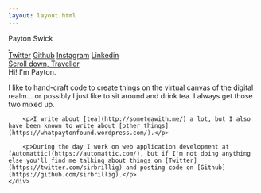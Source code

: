 ```yaml
---
layout: layout.html
---
```

<div id="top" class="intro-area">
  <div class="intro-area__container">
    <div class="name">Payton Swick</div>
    <a class="scroll-button-image" data-scroll href="#menu-area">&nbsp;</a>
    <div class="social-links">
      <a class="social-links__icon twitter-icon" href="https://twitter.com/sirbrillig">Twitter</a>
      <a class="social-links__icon github-icon" href="https://github.com/sirbrillig">Github</a>
      <a class="social-links__icon instagram-icon" href="https://instagram.com/sirbrillig">Instagram</a>
      <a class="social-links__icon linkedin-icon" href="https://linkedin.com/in/paytonswick/">Linkedin</a>
    </div>
    <a class="scroll-button-text" data-scroll href="#menu-area">Scroll down, Traveller</a>
  </div>
</div>
<div id="menu-area" class="menu-area">
  <div class="menu-area__container">
    <div class="name">Hi! I'm Payton.</div>
    <div class="description">
        <p>I like to hand-craft code to create things on the virtual canvas of the digital realm... or possibly I just like to sit around and drink tea. I always get those two mixed up.</p>

        <p>I write about [tea](http://someteawith.me/) a lot, but I also have been known to write about [other things](https://whatpaytonfound.wordpress.com/).</p>

        <p>During the day I work on web application development at [Automattic](https://automattic.com/), but if I'm not doing anything else you'll find me talking about things on [Twitter](https://twitter.com/sirbrillig) and posting code on [Github](https://github.com/sirbrillig).</p>
    </div>
  </div>
</div>
